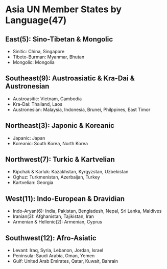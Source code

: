 # Asia UN Member States by Language(47)
## East(5): Sino-Tibetan & Mongolic
* Sinitic: China, Singapore
* Tibeto-Burman: Myanmar, Bhutan
* Mongolic: Mongolia

## Southeast(9): Austroasiatic & Kra-Dai & Austronesian
* Austroasitic: Vietnam, Cambodia
* Kra-Dai: Thailand, Laos
* Austronesian: Malaysia, Indonesia, Brunei, Philppines, East Timor

## Northeast(3): Japonic & Koreanic

* Japanic: Japan
* Koreanic: South Korea, North Korea

## Northwest(7): Turkic & Kartvelian

* Kipchak & Karluk: Kazakhstan, Kyrgyzstan, Uzbekistan
* Oghuz: Turkmenistan, Azerbaijan, Turkey
* Kartvelian: Georgia

## West(11): Indo-European & Dravidian

* Indo-Aryan(6): India, Pakistan, Bengladesh, Nepal, Sri Lanka, Maldives
* Iranian(3): Afghanistan, Tajikistan, Iran
* Armenian & Hellenic(2): Armenian, Cyprus

## Southwest(12): Afro-Asiatic

* Levant: Iraq, Syria, Lebanon, Jordan, Israel
* Peninsula: Saudi Arabia, Oman, Yemen
* Gulf: United Arab Emirates, Qatar, Kuwait, Bahrain


